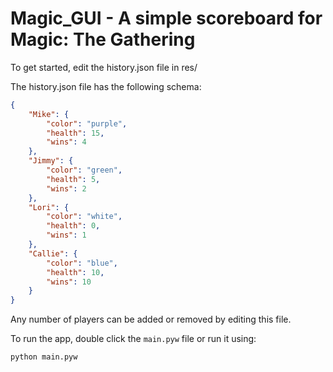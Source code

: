 # Magic_GUI - A simple scoreboard for Magic: The Gathering

To get started, edit the history.json file in res/

The history.json file has the following schema:

```json
{
    "Mike": {
        "color": "purple",
        "health": 15,
        "wins": 4
    },
    "Jimmy": {
        "color": "green",
        "health": 5,
        "wins": 2
    },
    "Lori": {
        "color": "white",
        "health": 0,
        "wins": 1
    },
    "Callie": {
        "color": "blue",
        "health": 10,
        "wins": 10
    }
}
```

Any number of players can be added or removed by editing this file.

To run the app, double click the `main.pyw` file or run it using:

```bash
python main.pyw
```

